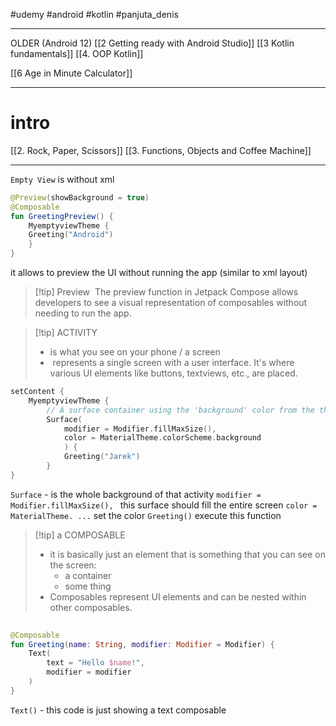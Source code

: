 #udemy #android #kotlin  #panjuta_denis

---------
OLDER (Android 12)
[[2 Getting ready with Android Studio]]
[[3 Kotlin fundamentals]]
[[4. OOP Kotlin]]

[[6 Age in Minute Calculator]]

---------------
# intro

[[2. Rock, Paper, Scissors]]
[[3. Functions, Objects and Coffee Machine]]


----
`Empty View` is without xml

```kotlin
@Preview(showBackground = true)  
@Composable  
fun GreetingPreview() {  
	MyemptyviewTheme {  
	Greeting("Android")  
	}  
}
```
it allows to preview the UI without running the app (similar to xml layout)

>[!tip] Preview
> The preview function in Jetpack Compose allows developers to see a visual representation of composables without needing to run the app.


>[!tip] ACTIVITY
> - is what you see on your phone / a screen
> -  represents a single screen with a user interface. It's where various UI elements like buttons, textviews, etc., are placed.

```kotlin
setContent {  
	MyemptyviewTheme {  
		// A surface container using the 'background' color from the theme  
		Surface(  
			modifier = Modifier.fillMaxSize(),  
			color = MaterialTheme.colorScheme.background  
			) {  
			Greeting("Jarek")  
		}  
}
```

`Surface` - is the whole background of that activity
	`modifier = Modifier.fillMaxSize(), ` this surface should fill the entire screen
	 `color = MaterialTheme. ...` set the color
	 `Greeting()` execute this function

>[!tip] a COMPOSABLE
> - it is basically just an element that is something that you can see on the screen:
> 	- a container
> 	- some thing
> - Composables represent UI elements and can be nested within other composables.

```kotlin
  
@Composable  
fun Greeting(name: String, modifier: Modifier = Modifier) {  
	Text(  
		text = "Hello $name!",  
		modifier = modifier  
	)  
}
```

`Text()` - this code is just showing a text composable















